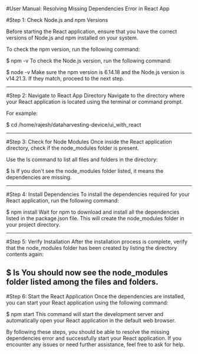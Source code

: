#User Manual: Resolving Missing Dependencies Error in React App

#Step 1: Check Node.js and npm Versions

Before starting the React application, ensure that you have the correct versions of Node.js and npm installed on your system.

To check the npm version, run the following command:

$ npm -v
To check the Node.js version, run the following command:

$ node -v
Make sure the npm version is 6.14.18 and the Node.js version is v14.21.3. If they match, proceed to the next step.

--------------------------------------------------------------------------------------------------------------------------------------------------

#Step 2: Navigate to React App Directory
Navigate to the directory where your React application is located using the terminal or command prompt.

For example:

  $ cd /home/rajesh/dataharvesting-device/ui_with_react

----------------------------------------------------------------------------------------------------------------------------------------------------
#Step 3: Check for Node Modules
Once inside the React application directory, check if the node_modules folder is present.

Use the ls command to list all files and folders in the directory:


 $ ls
If you don't see the node_modules folder listed, it means the dependencies are missing.

----------------------------------------------------------------------------------------------------------------------------------------------------
#Step 4: Install Dependencies
To install the dependencies required for your React application, run the following command:


 $ npm install
Wait for npm to download and install all the dependencies listed in the package.json file. This will create the node_modules folder in your project directory.

----------------------------------------------------------------------------------------------------------------------------------------------------

#Step 5: Verify Installation
After the installation process is complete, verify that the node_modules folder has been created by listing the directory contents again:


 $ ls
You should now see the node_modules folder listed among the files and folders.
----------------------------------------------------------------------------------------------------------------------------------------------------

#Step 6: Start the React Application
Once the dependencies are installed, you can start your React application using the following command:


 $ npm start
This command will start the development server and automatically open your React application in the default web browser.

By following these steps, you should be able to resolve the missing dependencies error and successfully start your React application. If you encounter any issues or need further assistance, feel free to ask for help.
